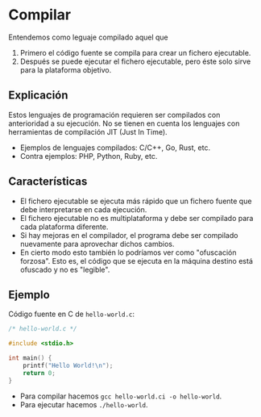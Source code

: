 
# Compilar

Entendemos como leguaje compilado aquel que 
1. Primero el código fuente se compila para crear un fichero ejecutable.
2. Después se puede ejecutar el fichero ejecutable, pero éste solo sirve para la plataforma objetivo.

## Explicación

Estos lenguajes de programación requieren ser compilados con anterioridad a su ejecución.
No se tienen en cuenta los lenguajes con herramientas de compilación JIT (Just In Time).

* Ejemplos de lenguajes compilados: C/C++, Go, Rust, etc.
* Contra ejemplos: PHP, Python, Ruby, etc.

## Características 

* El fichero ejecutable se ejecuta más rápido que un fichero fuente que debe interpretarse en cada ejecución.
* El fichero ejecutable no es multiplataforma y debe ser compilado para cada plataforma diferente.
* Si hay mejoras en el compilador, el programa debe ser compilado nuevamente para aprovechar dichos cambios.
* En cierto modo esto también lo podríamos ver como "ofuscación forzosa". Esto es, el código que se ejecuta en la máquina destino está ofuscado y no es "legible".

## Ejemplo

Código fuente en C de `hello-world.c`:
```c
/* hello-world.c */

#include <stdio.h>

int main() {
    printf("Hello World!\n");
    return 0;
}
```

* Para compilar hacemos `gcc hello-world.ci -o hello-world`.
* Para ejecutar hacemos `./hello-world`.
